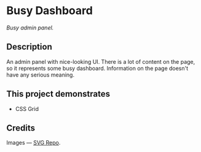 # Busy Dashboard

_Busy admin panel._

## Description

An admin panel with nice-looking UI. There is a lot of content on the page, so it represents some busy dashboard. Information on the page doesn't have any serious meaning.

## This project demonstrates

- CSS Grid

## Credits

Images &mdash; [SVG Repo](https://www.svgrepo.com/).
